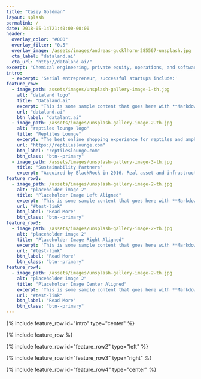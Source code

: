 ```yaml
---
title: "Casey Goldman"
layout: splash
permalink: /
date: 2018-05-14T21:40:00-00:00
header:
  overlay_color: "#000"
  overlay_filter: "0.5"
  overlay_image: /assets/images/andreas-gucklhorn-285567-unsplash.jpg
  cta_label: "dataland.ai"
  cta_url: "http://dataland.ai/"
excerpt: "Chemical engineering, private equity, operations, and software development."
intro:
  - excerpt: 'Serial entrepreneur, successful startups include:'
feature_row:
  - image_path: assets/images/unsplash-gallery-image-1-th.jpg
    alt: "dataland logo"
    title: "Dataland.ai"
    excerpt: "This is some sample content that goes here with **Markdown** formatting."
    url: "dataland.ai"
    btn_label: "datalant.ai"
  - image_path: /assets/images/unsplash-gallery-image-2-th.jpg
    alt: "reptiles lounge logo"
    title: "Reptiles Lounge"
    excerpt: "The best online shopping experience for reptiles and amphibian pet supplies"
    url: "https://reptileslounge.com"
    btn_label: "reptileslounge.com"
    btn_class: "btn--primary"
  - image_path: /assets/images/unsplash-gallery-image-3-th.jpg
    title: "Sustainability Partners"
    excerpt: "Acquired by BlackRock in 2016. Real asset and infrastructure fund that identifies and invests in sustainable products to deliver high customer and fund ROI."
feature_row2:
  - image_path: /assets/images/unsplash-gallery-image-2-th.jpg
    alt: "placeholder image 2"
    title: "Placeholder Image Left Aligned"
    excerpt: 'This is some sample content that goes here with **Markdown** formatting. Left aligned with `type="left"`'
    url: "#test-link"
    btn_label: "Read More"
    btn_class: "btn--primary"
feature_row3:
  - image_path: /assets/images/unsplash-gallery-image-2-th.jpg
    alt: "placeholder image 2"
    title: "Placeholder Image Right Aligned"
    excerpt: 'This is some sample content that goes here with **Markdown** formatting. Right aligned with `type="right"`'
    url: "#test-link"
    btn_label: "Read More"
    btn_class: "btn--primary"
feature_row4:
  - image_path: /assets/images/unsplash-gallery-image-2-th.jpg
    alt: "placeholder image 2"
    title: "Placeholder Image Center Aligned"
    excerpt: 'This is some sample content that goes here with **Markdown** formatting. Centered with `type="center"`'
    url: "#test-link"
    btn_label: "Read More"
    btn_class: "btn--primary"
---
```


{% include feature_row id="intro" type="center" %}

{% include feature_row %}

{% include feature_row id="feature_row2" type="left" %}

{% include feature_row id="feature_row3" type="right" %}

{% include feature_row id="feature_row4" type="center" %}
